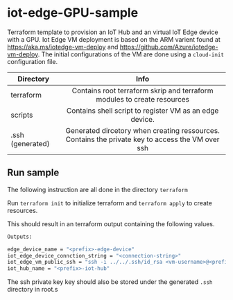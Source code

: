 # iot-edge-GPU-sample
Terraform template to provision an IoT Hub and an virtual IoT Edge device with a GPU. Iot Edge VM deployment is based on the ARM varient found at https://aka.ms/iotedge-vm-deploy and https://github.com/Azure/iotedge-vm-deploy.
The initial configurations of the VM are done using a `cloud-init` configuration file. 

| Directory        | Info           |
| -------------    |:-------------:|
| terraform        | Contains root terraform skrip and terraform modules to create resources  |
| scripts          | Contains shell script to register VM as an edge device.       |  
| .ssh (generated) | Generated dircetory when creating ressources. Contains the private key to access the VM over ssh  |

## Run sample

The following instruction are all done in the directory `terraform`

Run `terraform init` to initialize terraform and `terraform apply` to create resources.

This should result in an terraform output  containing the following values.

```bash
Outputs:

edge_device_name = "<prefix>-edge-device"
iot_edge_device_connction_string = "<connection-string>"
iot_edge_vm_public_ssh = "ssh -i ../../.ssh/id_rsa <vm-username>@<prefix>-iot-edge.westeurope.cloudapp.azure.com"
iot_hub_name = "<prefix>-iot-hub"
```

The ssh private key key should also be stored under the generated `.ssh` directory in root.s

